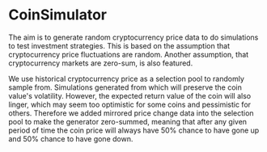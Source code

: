 # CoinSimulator

The aim is to generate random cryptocurrency price data to do simulations to test investment strategies.
This is based on the assumption that cryptocurrency price fluctuations are random.
Another assumption, that cryptocurrency markets are zero-sum, is also featured.

We use historical cryptocurrency price as a selection pool to randomly sample from.
Simulations generated from which will preserve the coin value's volatility.
However, the expected return value of the coin will also linger, which may seem too optimistic for some coins and pessimistic for others.
Therefore we added mirrored price change data into the selection pool to make the generator zero-summed, meaning that after any given period of time the coin price will always have 50% chance to have gone up and 50% chance to have gone down.

